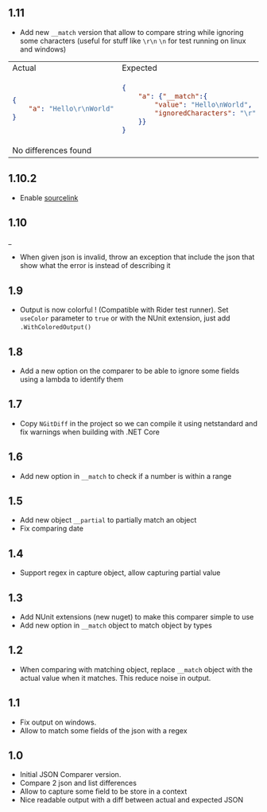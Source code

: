 ## 1.11

- Add new `__match` version that allow to compare string while ignoring some characters (useful for stuff like `\r\n` `\n` for test running on linux and windows)

<table>
<tr><td>Actual</td><td>Expected</td></tr>
<tr><td>


```json
{
    "a": "Hello\r\nWorld"
}
```

</td>
<td>

```json
{
    "a": {"__match":{
        "value": "Hello\nWorld",
        "ignoredCharacters": "\r"
    }}
}
```

</td></tr>
<tr><td colspan="2">
No differences found
</td></tr>
</table>


## 1.10.2

- Enable [sourcelink](https://github.com/dotnet/sourcelink)

## 1.10
_
- When given json is invalid, throw an exception that include the json that show what the error is instead of describing it

## 1.9

- Output is now colorful ! (Compatible with Rider test runner). Set `useColor` parameter to `true` or with the NUnit extension, just add `.WithColoredOutput()`

## 1.8

- Add a new option on the comparer to be able to ignore some fields using a lambda to identify them

## 1.7

- Copy `NGitDiff` in the project so we can compile it using netstandard and fix warnings when building with .NET Core

## 1.6

- Add new option in `__match` to check if a number is within a range

## 1.5

- Add new object `__partial` to partially match an object
- Fix comparing date

## 1.4

- Support regex in capture object, allow capturing partial value

## 1.3

- Add NUnit extensions (new nuget) to make this comparer simple to use
- Add new option in `__match` object to match object by types

## 1.2

- When comparing with matching object, replace `__match` object with the actual value when it matches. This reduce noise in output.

## 1.1

- Fix output on windows.
- Allow to match some fields of the json with a regex

## 1.0

- Initial JSON Comparer version.
- Compare 2 json and list differences
- Allow to capture some field to be store in a context
- Nice readable output with a diff between actual and expected JSON
